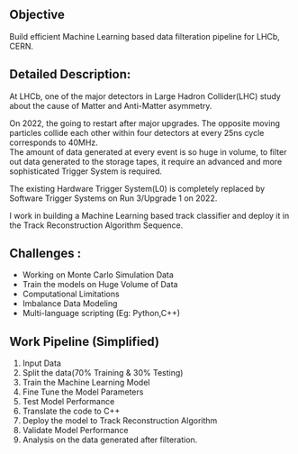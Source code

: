 ## Objective 
Build efficient Machine Learning based data filteration pipeline for LHCb, CERN.

## Detailed Description:
At LHCb, one of the major detectors in Large Hadron Collider(LHC) study about the cause of Matter and Anti-Matter asymmetry.  

On 2022, the going to restart after major upgrades. The opposite moving particles collide each other within four detectors at every 25ns cycle corresponds to 40MHz.  
The amount of data generated at every event is so huge in volume, to filter out data generated to the storage tapes, it require an advanced and more sophisticated Trigger System is required.  

The existing Hardware Trigger System(L0) is completely replaced by Software Trigger Systems on Run 3/Upgrade 1 on 2022.  

I work in building a Machine Learning based track classifier and deploy it in the Track Reconstruction Algorithm Sequence.

## Challenges : 
* Working on Monte Carlo Simulation Data
* Train the models on Huge Volume of Data
* Computational Limitations
* Imbalance Data Modeling
* Multi-language scripting (Eg: Python,C++)

## Work Pipeline (Simplified)

1. Input Data
2. Split the data(70% Training & 30% Testing)
3. Train the Machine Learning Model
4. Fine Tune the Model Parameters
5. Test Model Performance
6. Translate the code to C++
7. Deploy the model to Track Reconstruction Algorithm
8. Validate Model Performance
9. Analysis on the data generated after filteration.